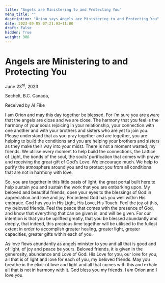 ```yaml
---
title: "Angels are Ministering to and Protecting You"
menu_title: ""
description: "Orion says Angels are Ministering to and Protecting You"
date: 2023-09-05 07:21:03+11:00
draft: False
hidden: True
weight: 386
---
```

# Angels are Ministering to and Protecting You 

June 23<sup>rd</sup>, 2023

Sechelt, B.C. Canada,

Received by Al Fike  



I am Orion and may this day together be blessed. For I’m sure you are aware that the angels are close and we are close. The harmony that you feel is the harmony of your souls rejoicing in your relationship, your connection with one another and with your brothers and sisters who are yet to join you. Please understand that as you pray together and are together, you are helping to build the conditions and you are helping your brothers and sisters as they make their way into your midst. There is not a moment wasted, my friends. We utilise every moment to help build the connections, the Lattice of Light, the bonds of the soul, the souls’ purification that comes with prayer and receiving the great gift of God's Love. We encourage much. We help to purify the atmosphere around you and to protect you from all conditions that are not in harmony with love. 

So, you are together in this little oasis of light, the great portal built here to help sustain you and sustain the work that you are embarking upon. My beloved and beautiful friends, open your eyes to the blessings of God in appreciation and love and joy. For indeed God has you well within His embrace. God has you in His Light, His Love, His Touch. Feel the joy of this, my beloved friends. Feel the peace that comes with the presence of God, and know that everything that can be given is, and will be given. For our intention is that you be uplifted greatly, that you be blessed abundantly and deeply, that indeed, this  precious time together will be utilised to the fullest extent in order to accomplish greater healing, greater light, greater capacities, greater gifts within each of you.

As love flows abundantly as angels minister to you and all that is good and of light, of joy and peace be yours. Beloved friends, it is given in the generosity, abundance and Love of God. His Love for you, our love for you, all that is of light and love for each of you, my beloved friends. May you breathe in the elixir of love and light and all that comes with this and exhale all that is not in harmony with it. God bless you my friends. I am Orion and I love you.